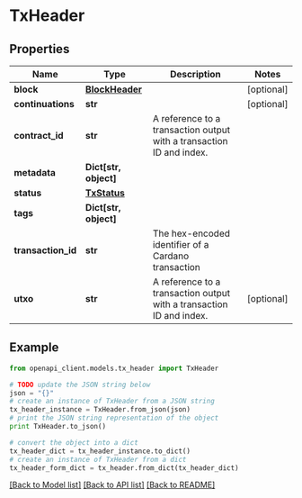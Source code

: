 # TxHeader


## Properties
Name | Type | Description | Notes
------------ | ------------- | ------------- | -------------
**block** | [**BlockHeader**](BlockHeader.md) |  | [optional] 
**continuations** | **str** |  | [optional] 
**contract_id** | **str** | A reference to a transaction output with a transaction ID and index. | 
**metadata** | **Dict[str, object]** |  | 
**status** | [**TxStatus**](TxStatus.md) |  | 
**tags** | **Dict[str, object]** |  | 
**transaction_id** | **str** | The hex-encoded identifier of a Cardano transaction | 
**utxo** | **str** | A reference to a transaction output with a transaction ID and index. | [optional] 

## Example

```python
from openapi_client.models.tx_header import TxHeader

# TODO update the JSON string below
json = "{}"
# create an instance of TxHeader from a JSON string
tx_header_instance = TxHeader.from_json(json)
# print the JSON string representation of the object
print TxHeader.to_json()

# convert the object into a dict
tx_header_dict = tx_header_instance.to_dict()
# create an instance of TxHeader from a dict
tx_header_form_dict = tx_header.from_dict(tx_header_dict)
```
[[Back to Model list]](../README.md#documentation-for-models) [[Back to API list]](../README.md#documentation-for-api-endpoints) [[Back to README]](../README.md)


